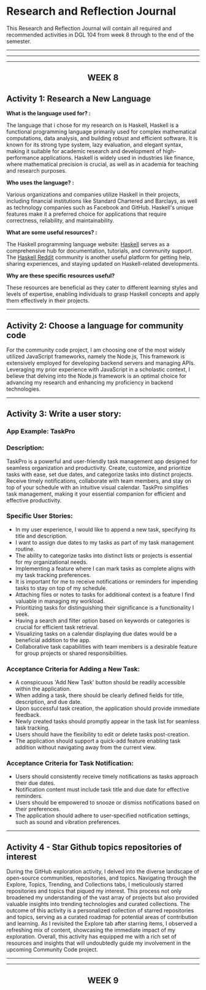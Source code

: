 # Research and Reflection Journal

This Research and Reflection Journal will contain all required and recommended activities in DGL 104 from week 8 through to the end of the semester.

---
---
---
<h2 align="center">
WEEK 8
</h2>


## Activity 1: Research a New Language

**What is the language used for? :**

The language that i chose for my research on is Haskell,
Haskell is a functional programming language primarily used for complex mathematical computations, data analysis, and building robust and efficient software. It is known for its strong type system, lazy evaluation, and elegant syntax, making it suitable for academic research and development of high-performance applications. Haskell is widely used in industries like finance, where mathematical precision is crucial, as well as in academia for teaching and research purposes.


**Who uses the language? :** 

Various organizations and companies utilize Haskell in their projects, including financial institutions like Standard Chartered and Barclays, as well as technology companies such as Facebook and GitHub. Haskell's unique features make it a preferred choice for applications that require correctness, reliability, and maintainability.


**What are some useful resources? :**

The Haskell programming language website: [Haskell](https://www.haskell.org/) serves as a comprehensive hub for documentation, tutorials, and community support. The [Haskell Reddit](https://www.reddit.com/r/haskell/) community is another useful platform for getting help, sharing experiences, and staying updated on Haskell-related developments. 


**Why are these specific resources useful?**

These resources are beneficial as they cater to different learning styles and levels of expertise, enabling individuals to grasp Haskell concepts and apply them effectively in their projects.


---

## Activity 2: Choose a language for community code

For the community code project, I am choosing one of the most widely utilized JavaScript frameworks, namely the Node.js, This framework is extensively employed for developing backend servers and managing APIs. Leveraging my prior experience with JavaScript in a scholastic context, I believe that delving into the Node.js framework is an optimal choice for advancing my research and enhancing my proficiency in backend technologies.

---

## Activity 3: Write a user story:

### App Example: **TaskPro**

### Description:
TaskPro is a powerful and user-friendly task management app designed for seamless organization and productivity. Create, customize, and prioritize tasks with ease, set due dates, and categorize tasks into distinct projects. Receive timely notifications, collaborate with team members, and stay on top of your schedule with an intuitive visual calendar. TaskPro simplifies task management, making it your essential companion for efficient and effective productivity.


### Specific User Stories:

* In my user experience, I would like to append a new task, specifying its title and description.
* I want to assign due dates to my tasks as part of my task management routine.
* The ability to categorize tasks into distinct lists or projects is essential for my organizational needs.
* Implementing a feature where I can mark tasks as complete aligns with my task tracking preferences.
* It is important for me to receive notifications or reminders for impending tasks to stay on top of my schedule.
* Attaching files or notes to tasks for additional context is a feature I find valuable in managing my workload.
* Prioritizing tasks for distinguishing their significance is a functionality I seek.
* Having a search and filter option based on keywords or categories is crucial for efficient task retrieval.
* Visualizing tasks on a calendar displaying due dates would be a beneficial addition to the app.
* Collaborative task capabilities with team members is a desirable feature for group projects or shared responsibilities.

  
### Acceptance Criteria for Adding a New Task:

* A conspicuous 'Add New Task' button should be readily accessible within the application.
* When adding a task, there should be clearly defined fields for title, description, and due date.
* Upon successful task creation, the application should provide immediate feedback.
* Newly created tasks should promptly appear in the task list for seamless task tracking.
* Users should have the flexibility to edit or delete tasks post-creation.
* The application should support a quick-add feature enabling task addition without navigating away from the current view.

  
### Acceptance Criteria for Task Notification:
* Users should consistently receive timely notifications as tasks approach their due dates.
* Notification content must include task title and due date for effective reminders.
* Users should be empowered to snooze or dismiss notifications based on their preferences.
* The application should adhere to user-specified notification settings, such as sound and vibration preferences.

---

## Activity 4 - Star Github topics repositories of interest

During the GitHub exploration activity, I delved into the diverse landscape of open-source communities, repositories, and topics. Navigating through the Explore, Topics, Trending, and Collections tabs, I meticulously starred repositories and topics that piqued my interest. This process not only broadened my understanding of the vast array of projects but also provided valuable insights into trending technologies and curated collections. The outcome of this activity is a personalized collection of starred repositories and topics, serving as a curated roadmap for potential areas of contribution and learning. As I revisited the Explore tab after starring items, I observed a refreshing mix of content, showcasing the immediate impact of my exploration. Overall, this activity has equipped me with a rich set of resources and insights that will undoubtedly guide my involvement in the upcoming Community Code project.


---
---


<h2 align="center">
WEEK 9
</h2>




